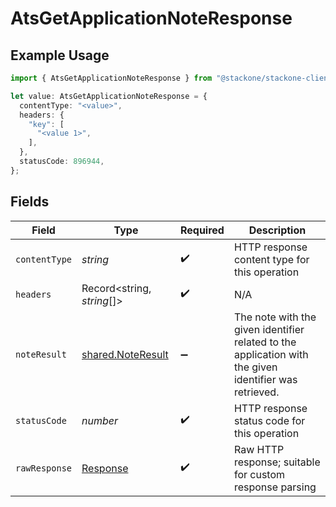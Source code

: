 # AtsGetApplicationNoteResponse

## Example Usage

```typescript
import { AtsGetApplicationNoteResponse } from "@stackone/stackone-client-ts/sdk/models/operations";

let value: AtsGetApplicationNoteResponse = {
  contentType: "<value>",
  headers: {
    "key": [
      "<value 1>",
    ],
  },
  statusCode: 896944,
};
```

## Fields

| Field                                                                                                  | Type                                                                                                   | Required                                                                                               | Description                                                                                            |
| ------------------------------------------------------------------------------------------------------ | ------------------------------------------------------------------------------------------------------ | ------------------------------------------------------------------------------------------------------ | ------------------------------------------------------------------------------------------------------ |
| `contentType`                                                                                          | *string*                                                                                               | :heavy_check_mark:                                                                                     | HTTP response content type for this operation                                                          |
| `headers`                                                                                              | Record<string, *string*[]>                                                                             | :heavy_check_mark:                                                                                     | N/A                                                                                                    |
| `noteResult`                                                                                           | [shared.NoteResult](../../../sdk/models/shared/noteresult.md)                                          | :heavy_minus_sign:                                                                                     | The note with the given identifier related to the application with the given identifier was retrieved. |
| `statusCode`                                                                                           | *number*                                                                                               | :heavy_check_mark:                                                                                     | HTTP response status code for this operation                                                           |
| `rawResponse`                                                                                          | [Response](https://developer.mozilla.org/en-US/docs/Web/API/Response)                                  | :heavy_check_mark:                                                                                     | Raw HTTP response; suitable for custom response parsing                                                |